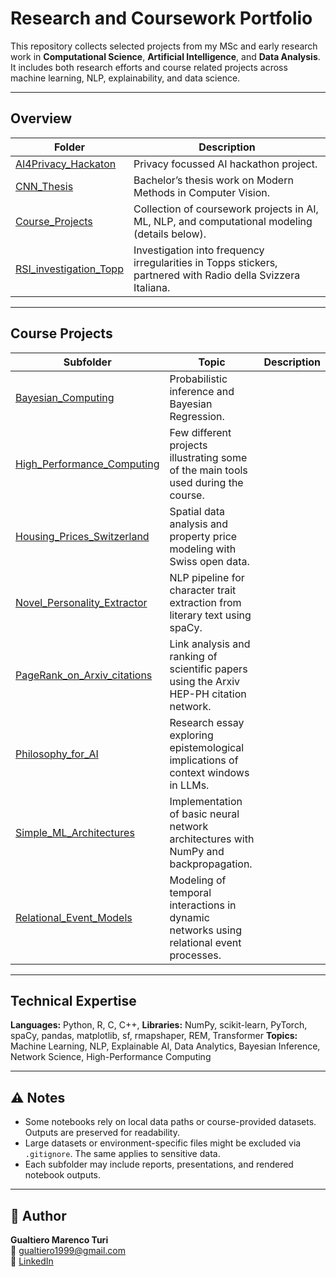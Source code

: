 # Research and Coursework Portfolio

This repository collects selected projects from my MSc and early research work in **Computational Science**, **Artificial Intelligence**, and **Data Analysis**.
It includes both research efforts and course related projects across machine learning, NLP, explainability, and data science.

---

## Overview

| Folder | Description |
|---------|--------------|
| [AI4Privacy_Hackaton](./AI4Privacy_Hackaton) | Privacy focussed AI hackathon project. |
| [CNN_Thesis](./CNN_Thesis) | Bachelor’s thesis work on Modern Methods in Computer Vision. |
| [Course_Projects](./Course_Projects) | Collection of coursework projects in AI, ML, NLP, and computational modeling (details below). |
| [RSI_investigation_Topp](./RSI_investigation_Topp) | Investigation into frequency irregularities in Topps stickers, partnered with Radio della Svizzera Italiana.|

---

## Course Projects

| Subfolder | Topic | Description |
|------------|--------|-------------|
| [Bayesian_Computing](./Course_Projects/Bayesian_Computing) | Probabilistic inference and Bayesian Regression. |
| [High_Performance_Computing](./Course_Projects/High_Performance_Computing) | Few different projects illustrating some of the main tools used during the course. |
| [Housing_Prices_Switzerland](./Course_Projects/Housing_Prices_Switzerland) | Spatial data analysis and property price modeling with Swiss open data. |
| [Novel_Personality_Extractor](./Course_Projects/Novel_Personality_Extractor) | NLP pipeline for character trait extraction from literary text using spaCy. |
| [PageRank_on_Arxiv_citations](./Course_Projects/PageRank_on_Arxiv_citations) | Link analysis and ranking of scientific papers using the Arxiv HEP-PH citation network. |
| [Philosophy_for_AI](./Course_Projects/Philosophy_for_AI) | Research essay exploring epistemological implications of context windows in LLMs. |
| [Simple_ML_Architectures](./Course_Projects/Simple_ML_Architectures) | Implementation of basic neural network architectures with NumPy and backpropagation. |
| [Relational_Event_Models](./Course_Projects/Relational_Event_Models) | Modeling of temporal interactions in dynamic networks using relational event processes. |

---

## Technical Expertise

**Languages:** Python, R, C, C++, 
**Libraries:** NumPy, scikit-learn, PyTorch, spaCy, pandas, matplotlib, sf, rmapshaper, REM, Transformer
**Topics:** Machine Learning, NLP, Explainable AI, Data Analytics, Bayesian Inference, Network Science, High-Performance Computing  

---

## ⚠️ Notes

- Some notebooks rely on local data paths or course-provided datasets. Outputs are preserved for readability.  
- Large datasets or environment-specific files might be excluded via `.gitignore`. The same applies to sensitive data.
- Each subfolder may include reports, presentations, and rendered notebook outputs.

---

## 👤 Author

**Gualtiero Marenco Turi**  
📧 gualtiero1999@gmail.com  
🔗 [LinkedIn](https://www.linkedin.com/in/gualtiero-marenco-turi-27507a292?utm_source=share&utm_campaign=share_via&utm_content=profile&utm_medium=android_app)  
